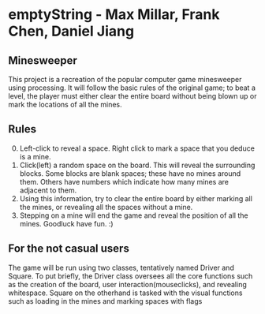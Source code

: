 # emptyString - Max Millar, Frank Chen, Daniel Jiang

## Minesweeper

This project is a recreation of the popular computer game minesweeper using processing. It will follow the basic rules of the original game; to beat a level, the player must either clear the entire board without being blown up or mark the locations of all the mines.

## Rules

0. Left-click to reveal a space. Right click to mark a space that you deduce is a mine.
1. Click(left) a random space on the board. This will reveal the surrounding blocks. Some blocks are blank spaces; these have no mines around them. Others have numbers which indicate how many mines are adjacent to them.
2. Using this information, try to clear the entire board by either marking all the mines, or revealing all the spaces without a mine.
3. Stepping on a mine will end the game and reveal the position of all the mines. Goodluck have fun. :)

## For the not casual users

The game will be run using two classes, tentatively named Driver and Square. To put briefly, the Driver class oversees all the core functions such as the creation of the board, user interaction(mouseclicks), and revealing whitespace. Square on the otherhand is tasked with the visual functions such as loading in the mines and marking spaces with flags